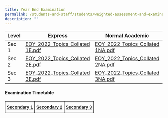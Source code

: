 ```yaml
---
title: Year End Examination
permalink: /students-and-staff/students/weighted-assessment-and-examination/year-end-examination/
description: ""
---
```

<table>
<thead>
  <tr>
    <th>Level</th>
    <th>Express</th>
    <th>Normal Academic</th>
    <th>Normal Technical</th>
  </tr>
</thead>
<tbody>
  <tr>
    <td>Sec 1</td>
    <td><a href="/files/EOY_2022_Topics_Collated%201E.pdf">EOY_2022_Topics_Collated 1E.pdf</a></td>
    <td><a href="/files/EOY_2022_Topics_Collated%201NA.pdf">EOY_2022_Topics_Collated 1NA.pdf</a></td>
    <td><a href="/files/EOY_2022_Topics_Collated%201NT.pdf">EOY_2022_Topics_Collated 1NT.pdf</a></td>
  </tr>
  <tr>
    <td>Sec 2</td>
    <td><a href="/files/EOY_2022_Topics_Collated%202E.pdf">EOY_2022_Topics_Collated 2E.pdf</a></td>
    <td><a href="/files/EOY_2022_Topics_Collated%202NA.pdf">EOY_2022_Topics_Collated 2NA.pdf</a></td>
    <td><a href="/files/EOY_2022_Topics_Collated%202NT.pdf">EOY_2022_Topics_Collated 2NT.pdf</a></td>
  </tr>
  <tr>
    <td>Sec 3</td>
    <td><a href="/files/EOY_2022_Topics_Collated%203E.pdf">EOY_2022_Topics_Collated 3E.pdf</a></td>
    <td><a href="/files/EOY_2022_Topics_Collated%203NA.pdf">EOY_2022_Topics_Collated 3NA.pdf</a></td>
    <td><a href="/files/EOY_2022_Topics_Collated%203NT.pdf">EOY_2022_Topics_Collated 3NT.pdf</a></td>
  </tr>
</tbody>
</table>


#### Examination Timetable

<style type="text/css">
.tg  {border-collapse:collapse;border-spacing:0;}
.tg td{border-color:black;border-style:solid;border-width:1px;font-family:Arial, sans-serif;font-size:14px;
  overflow:hidden;padding:10px 5px;word-break:normal;}
.tg th{border-color:black;border-style:solid;border-width:1px;font-family:Arial, sans-serif;font-size:14px;
  font-weight:normal;overflow:hidden;padding:10px 5px;word-break:normal;}
.tg .tg-1wig{font-weight:bold;text-align:left;vertical-align:top}
</style>
<table class="tg">
<thead>
  <tr>
    <td class="tg-1wig"><a href="/files/EOY_2022_Topics_Collated%202E.pdf">Secondary 1</td>
    <td class="tg-1wig"><a href="/files/EOY_2022_Topics_Collated%202E.pdf">Secondary 2</td>
    <td class="tg-1wig"><a href="/files/EOY_2022_Topics_Collated%202E.pdf">Secondary 3</td>
  </tr>
</thead>
</table>